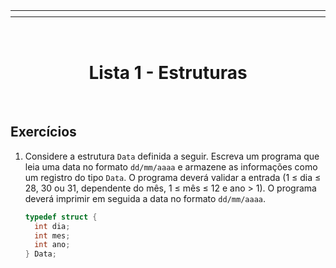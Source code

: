 <table>
<tr>
<th align="left">
<img alt="Estrutura de Dados > Listas de Exercícios" width="5000" height="1">
</th>
<th align="right">
<img alt="Prof.&nbsp;Eduardo&nbsp;Ono" width="100%" height="1">
</th>
</tr>
</table>

<br>

<h1 align="center">
Lista 1 - Estruturas
</h1>

<br>

## Exercícios

1. Considere a estrutura `Data` definida a seguir. Escreva um programa que leia uma data no formato `dd/mm/aaaa` e armazene as informações como um registro do tipo `Data`. O programa deverá validar a entrada (1 &le; dia &le; 28, 30 ou 31, dependente do mês, 1 &le; mês &le; 12 e ano > 1). O programa deverá imprimir em seguida a data no formato `dd/mm/aaaa`.

    ```c
    typedef struct {
      int dia;
      int mes;
      int ano;
    } Data;
    ```

<br>
